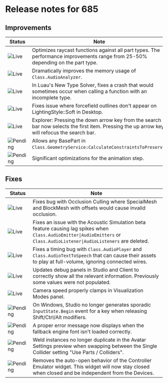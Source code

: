 # Release notes for 685

## Improvements

| Status | Note |
|--------|------|
| ![Live](https://img.shields.io/badge/Live-009E57?style=flat)  | Optimizes raycast functions against all part types. The performance improvements range from 25-50% depending on the part type. |
| ![Live](https://img.shields.io/badge/Live-009E57?style=flat)  | Dramatically improves the memory usage of `Class.AudioAnalyzer`. |
| ![Live](https://img.shields.io/badge/Live-009E57?style=flat)  | In Luau's New Type Solver, fixes a crash that would sometimes occur when calling a function with an incomplete type. |
| ![Live](https://img.shields.io/badge/Live-009E57?style=flat)  | Fixes issue where forcefield outlines don't appear on LightingStyle::Soft in Desktop. |
| ![Live](https://img.shields.io/badge/Live-009E57?style=flat)  | Explorer: Pressing the down arrow key from the search bar now selects the first item. Pressing the up arrow key will refocus the search bar. |
| ![Pending](https://img.shields.io/badge/Pending-DEA517?style=flat)  | Allows any BasePart in `Class.GeometryService:CalculateConstraintsToPreserve`. |
| ![Pending](https://img.shields.io/badge/Pending-DEA517?style=flat)  | Significant optimizations for the animation step. |
## Fixes

| Status | Note |
|--------|------|
| ![Live](https://img.shields.io/badge/Live-009E57?style=flat)  | Fixes bug with Occlusion Culling where SpecialMesh and BlockMesh with offsets would cause invalid occlusion. |
| ![Live](https://img.shields.io/badge/Live-009E57?style=flat)  | Fixes an issue with the Acoustic Simulation beta feature causing lag spikes when `Class.AudioEmitter\|AudioEmitters` or `Class.AudioListener\|AudioListeners` are deleted. |
| ![Live](https://img.shields.io/badge/Live-009E57?style=flat)  | Fixes a timing bug with `Class.AudioPlayer` and `Class.AudioTextToSpeech` that can cause their assets to play at full-volume, ignoring connected wires. |
| ![Live](https://img.shields.io/badge/Live-009E57?style=flat)  | Updates debug panels in Studio and Client to correctly show all the relevant information. Previously some values were not populated. |
| ![Live](https://img.shields.io/badge/Live-009E57?style=flat)  | Camera speed properly clamps in Visualization Modes panel. |
| ![Pending](https://img.shields.io/badge/Pending-DEA517?style=flat)  | On Windows, Studio no longer generates sporadic `InputState.Begin` event for a key when releasing Shift/Ctrl/Alt modifiers.  |
| ![Pending](https://img.shields.io/badge/Pending-DEA517?style=flat)  | A proper error message now displays when the fallback engine font isn't loaded correctly. |
| ![Pending](https://img.shields.io/badge/Pending-DEA517?style=flat)  | Weld instances no longer duplicate in the Avatar Settings preview when swapping between the Single Collider setting "Use Parts / Colliders". |
| ![Pending](https://img.shields.io/badge/Pending-DEA517?style=flat)  | Removes the auto-open behavior of the Controller Emulator widget. This widget will now stay closed when closed and be independent from the Devices. |
